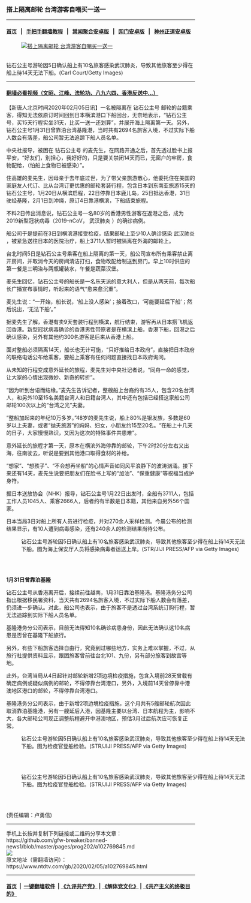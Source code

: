 ### 搭上隔离邮轮 台湾游客自嘲买一送一
------------------------

#### [首页](https://github.com/gfw-breaker/banned-news1/blob/master/README.md) &nbsp;&nbsp;|&nbsp;&nbsp; [手把手翻墙教程](https://github.com/gfw-breaker/guides/wiki) &nbsp;&nbsp;|&nbsp;&nbsp; [禁闻聚合安卓版](https://github.com/gfw-breaker/bn-android) &nbsp;&nbsp;|&nbsp;&nbsp; [网门安卓版](https://github.com/oGate2/oGate) &nbsp;&nbsp;|&nbsp;&nbsp; [神州正道安卓版](https://github.com/SzzdOgate/update) 



<div><div class="featured_image">
 <a href="https://i.ntdtv.com/assets/uploads/2020/02/GettyImages-1198675873.jpg" target="_blank">
  <figure>
   <img alt="搭上隔离邮轮 台湾游客自嘲买一送一" src="https://i.ntdtv.com/assets/uploads/2020/02/GettyImages-1198675873-800x450.jpg"/>
  </figure><br/>
 </a>
 <span class="caption">
  钻石公主号游轮因5日确认船上有10名旅客感染武汉肺炎，导致其他旅客至少得在船上待14天无法下船。(Carl Court/Getty Images)
 </span>
</div>
</div><hr/>

#### [翻墙必看视频（文昭、江峰、法轮功、八九六四、香港反送中...）](http://167.172.214.107/home.html)

<div><div class="post_content" itemprop="articleBody">
 <p>
  【新唐人北京时间2020年02月05日讯】一名被隔离在
  <ok href="https://www.ntdtv.com/gb/钻石公主号.htm">
   钻石公主号
  </ok>
  邮轮的台籍乘客，得知无法依原订时间回到日本横滨港口下船回台，无奈地表示，“钻石公主号，买15天行程实坐31天，比买一送一还划算”，并展开海上隔离第一天。另外，钻石公主号1月31日曾靠泊台湾基隆港，当时共有2694名旅客入境，不过实际下船人数会有落差，船公司暂无法追踪下船人员名单。
 </p>
 <p>
  中央社报导，被困在
  <ok href="https://www.ntdtv.com/gb/钻石公主号.htm">
   钻石公主号
  </ok>
  的麦先生，在网路开通之后，首先透过脸书上报平安，“好友们，别担心，我好好的，只是要关禁闭14天而已，无窗户的牢房，食物配给，（怕船上食物已被感染）”。
 </p>
 <p>
  住高雄的麦先生，因母亲于去年底过世，为了带父亲旅游散心，他委托住在美国的家庭友人代订、比从台湾订更优惠的邮轮套装行程，包含日本到东南亚旅游15天的钻石公主号，1月20日从横滨启程，22日停靠日本鹿儿岛，25日抵达香港，31日驶经基隆，2月1日到冲绳，原订4日靠港横滨，下船结束旅程。
 </p>
 <p>
  不料2日传出消息说，钻石公主号一名80岁的香港男性游客在返港之后，成为2019新型冠状病毒（2019-nCoV，
  <ok href="https://www.ntdtv.com/gb/武汉肺炎.htm">
   武汉肺炎
  </ok>
  ）的确诊病例。
 </p>
 <p>
  船公司于是提前在3日到横滨港接受检疫，结果邮轮上至少10人确诊感染
  <ok href="https://www.ntdtv.com/gb/武汉肺炎.htm">
   武汉肺炎
  </ok>
  ，被紧急送往日本的医院治疗，船上3711人暂时被隔离在外海的邮轮上。
 </p>
 <p>
  台北时间5日是钻石公主号乘客在船上隔离的第一天，船公司宣布所有乘客禁止离开房间，并取消今天的房间清洁打扫，食物改配给制送到房门。早上10时供应的第一餐是三明治与两瓶罐装水，午餐是蔬菜汉堡。
 </p>
 <p>
  麦先生回忆，钻石公主号的船长是一名乐天派的意大利人，但是从两天前，每次船长广播宣布事情时，听起来的语气“愈来愈沉重”。
 </p>
 <p>
  麦先生说：“一开始，船长说，‘船上没人感染’；接着改口，‘可能要延后下船’；然后说出，‘无法下船’。”
 </p>
 <p>
  据麦先生了解，香港有卖9天套装行程到横滨，航行结束，游客再从日本搭飞机返回香港。新型冠状病毒确诊的香港男性带原者是在横滨上船，香港下船，回港之后确认感染，另外有其他约300名游客是后来从香港上船。
 </p>
 <p>
  面对整船必须隔离14天，船长也无计可施，“只好推给日本政府”，直接把日本政府的联络电话公布给乘客，要船上乘客有任何问题直接找日本政府询问。
 </p>
 <p>
  从未知的行程变成意外延长的旅程，麦先生对中央社记者说，“同舟一命的感觉，让大家的心情出现微妙、新奇的转折”。
 </p>
 <p>
  “因为听到台语而结缘。”麦先生告诉记者，整艘船上台裔约有35人，包含20名台湾人，和另外10至15名美籍台湾人和日籍台湾人，其中还有包括已经搭这家船公司邮轮100次以上的“台湾之光”夫妻。
 </p>
 <p>
  “整船加起来的年纪10万多岁。”48岁的麦先生说，船上80%是银发族，多数是60岁以上夫妻，或者“抛夫旅游”的妈妈、妇女，小朋友约15至20名。“在船上十几天的日子，大家慢慢熟识，又因为这次的特殊事件共患难”。
 </p>
 <p>
  意外延长的旅程才第一天，原本在横滨外海停靠的邮轮，下午2时20分左右又出海，往南驶去，听说是要到其他港口取得食材的补给。
 </p>
 <p>
  “想家”、“想孩子”、“不会想再坐船”的心情声音如同风平浪静下的波涛汹涌。接下来还有14天，麦先生说要把朋友们在脸书上写的“加油”、“保重健康”等祝福当成护身符。
 </p>
 <p>
  据日本送放协会（NHK）报导，钻石公主号1月22日出发时，全船有3711人，包括工作人员1045人、乘客2666人，后者约有半数是日本籍，其他来自另外56个国家。
 </p>
 <p>
  日本当局3日对船上所有人员进行检疫，并对270余人采样检测。今晨公布的检测结果显示，有10人遭到病毒感染，还有240余人的检测结果尚待公布。
 </p>
 <figure class="wp-caption alignnone" id="attachment_102769863" style="width: 600px">
  <img alt="" class="size-medium wp-image-102769863" src="https://i.ntdtv.com/assets/uploads/2020/02/GettyImages-1198673845-600x418.jpg">
   <br/><figcaption class="wp-caption-text">
    钻石公主号游轮因5日确认船上有10名旅客感染武汉肺炎，导致其他旅客至少得在船上待14天无法下船。图为海上保安厅人员将感染病毒者运送上岸。(STR/JIJI PRESS/AFP via Getty Images)
   </figcaption><br/>
  </img>
 </figure><br/>
 <p>
  <strong>
   1月31日曾靠泊基隆
  </strong>
 </p>
 <p>
  钻石公主号从香港离开后，接续前往越南，1月31日靠泊基隆港。基隆港务分公司指出根据移民署资料，当天共有2694名旅客入境，不过实际下船人数会有落差，仍须进一步确认。对此，船公司也表示，由于旅客不是透过台湾系统订购行程，暂无法追踪到实际下船人员名单。
 </p>
 <p>
  基隆港务分公司表示，目前无法得知10名确诊病患身份，因此无法确认这10名病患是否曾在基隆下船旅行。
 </p>
 <p>
  另外，有些下船旅客选择自由行，究竟到过哪些地方，实务上难以掌握，不过，从旅行社提供资料显示，跟团旅客曾前往台北101、九份，另有部分旅客到故宫等地。
 </p>
 <p>
  此外，台湾当局从4日起针对邮轮新增2项边境检疫措施，包含入境前28天曾载有确定病例或疑似病例的邮轮，不得停靠台湾港口，另外，入境前14天曾停靠中港澳地区港口的邮轮，不得停靠台湾港口。
 </p>
 <p>
  基隆港务分公司表示，由于新增2项边境检疫措施，这个月共有5艘邮轮航次因此取消靠泊基隆港，另有一艘延后入港，因基隆主要以台湾、日本航程为主，影响不大，各大邮轮公司现正调整航程避开中港澳地区，预估3月过后航次应可恢复正常。
 </p>
 <figure class="wp-caption alignnone" id="attachment_102769867" style="width: 600px">
  <img alt="" class="size-medium wp-image-102769867" src="https://i.ntdtv.com/assets/uploads/2020/02/GettyImages-1198715402-600x413.jpg">
   <br/><figcaption class="wp-caption-text">
    钻石公主号游轮因5日确认船上有10名旅客感染武汉肺炎，导致其他旅客至少得在船上待14天无法下船。图为检疫官登船检验。(STR/JIJI PRESS/AFP via Getty Images)
   </figcaption><br/>
  </img>
 </figure><br/>
 <figure class="wp-caption alignnone" id="attachment_102769866" style="width: 600px">
  <img alt="" class="size-medium wp-image-102769866" src="https://i.ntdtv.com/assets/uploads/2020/02/GettyImages-1198715388-600x425.jpg"/>
  <br/><figcaption class="wp-caption-text">
   钻石公主号游轮因5日确认船上有10名旅客感染武汉肺炎，导致其他旅客至少得在船上待14天无法下船。图为检疫官登船检验。(STR/JIJI PRESS/AFP via Getty Images)
  </figcaption><br/>
 </figure><br/>
 <p>
  (责任编辑：卢勇信)
 </p>
 <div class="single_ad">
 </div>
</div>
</div>
<hr/>
手机上长按并复制下列链接或二维码分享本文章：<br/>
https://github.com/gfw-breaker/banned-news1/blob/master/pages/prog202/a102769845.md <br/>
<a href='https://github.com/gfw-breaker/banned-news1/blob/master/pages/prog202/a102769845.md'><img src='https://github.com/gfw-breaker/banned-news1/blob/master/pages/prog202/a102769845.md.png'/></a> <br/>
原文地址（需翻墙访问）：https://www.ntdtv.com/gb/2020/02/05/a102769845.html


------------------------
#### [首页](https://github.com/gfw-breaker/banned-news1/blob/master/README.md) &nbsp;|&nbsp; [一键翻墙软件](https://github.com/gfw-breaker/nogfw/blob/master/README.md) &nbsp;| [《九评共产党》](https://github.com/gfw-breaker/9ping.md/blob/master/README.md#九评之一评共产党是什么) | [《解体党文化》](https://github.com/gfw-breaker/jtdwh.md/blob/master/README.md) | [《共产主义的终极目的》](https://github.com/gfw-breaker/gczydzjmd.md/blob/master/README.md)


<img src='http://gfw-breaker.win/banned-news/pages/prog202/a102769845.md' width='0px' height='0px'/>